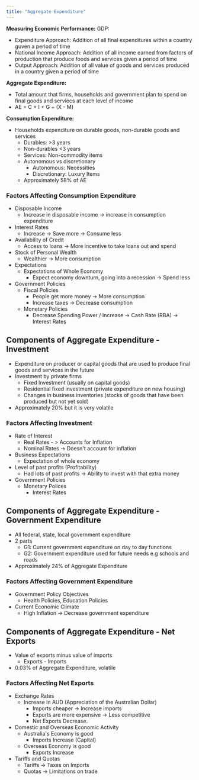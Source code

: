 ```yaml
---
title: "Aggregate Expenditure"
---
```


**Measuring Economic Performance:**
GDP:
- Expenditure Approach: Addition of all final expenditures within a country guven a period of time
- National Income Approach: Addition of all income earned from factors of production that produce foods and services given a period of time
- Output Approach: Addition of all value of goods and services produced in a country given a period of time


**Aggregate Expenditure:**
- Total amount that firms, households and government plan to spend on final goods and serviecs at each level of income
- AE = C + I + G + (X - M)

**Consumption Expenditure:**
- Households expenditure on durable goods, non-durable goods and services
	- Durables: >3 years
	- Non-durables <3 years
	- Services: Non-commodity items
	- Autonomous vs discretionary
		- Autonomous: Necessities
		- Discretionary: Luxury Items
	- Approximately 58% of AE

### Factors Affecting Consumption Expenditure

- Disposable Income
	- Increase in disposable income -> increase in consumption expenditure
- Interest Rates
	- Increase -> Save more -> Consume less
- Availability of Credit
	- Access to loans -> More incentive to take loans out and spend
- Stock of Personal Wealth
	- Wealthier -> More consumption
- Expectations
	- Expectations of Whole Economy
		- Expect economy downturn, going into a recession -> Spend less
- Government Policies
	- Fiscal Policies
		- People get more money -> More consumption
		- Increase taxes -> Decrease consumption
	- Monetary Policies
		- Decrease Spending Power / Increase -> Cash Rate (RBA) -> Interest Rates

## Components of Aggregate Expenditure - Investment

- Expenditure on producer or capital goods that are used to produce final goods and services in the future
- Investment by private firms
	- Fixed Investment (usually on capital goods)
	- Residential fixed investment (private expenditure on new housing)
	- Changes in business inventories (stocks of goods that have been produced but not yet sold)
- Approximately 20% but it is very volatile

### Factors Affecting Investment

- Rate of Interest
	- Real Rates - > Accounts for Inflation
	- Nominal Rates -> Doesn't account for inflation
- Business Expectations
	- Expectation of whole economy 
- Level of past profits (Profitability)
	- Had lots of past profits -> Ability to invest with that extra money
- Government Policies
	- Monetary Polices
		- Interest Rates

## Components of Aggregate Expenditure - Government Expenditure

- All federal, state, local government expenditure
- 2 parts
	- G1: Current government expenditure on day to day functions
	- G2: Government expenditure used for future needs e.g schools and roads
- Approximately 24% of Aggregate Expenditure

### Factors Affecting Government Expenditure

- Government Policy Objectives
	- Health Policies, Education Policies
- Current Economic Climate
	- High Inflation -> Decrease government expenditure

## Components of Aggregate Expenditure - Net Exports

- Value of exports minus value of imports
	- Exports - Imports
- 0.03% of Aggregate Expenditure, volatile

### Factors Affecting Net Exports

- Exchange Rates
	- Increase in AUD (Appreciation of the Australian Dollar)
		- Imports cheaper -> Increase imports
		- Exports are more expensive -> Less competitive
		- Net Exports Decrease.
- Domestic and Overseas Economic Activity
	- Australia's Economy is good
		- Imports Increase (Capital)
	- Overseas Economy is good
		- Exports Increase
- Tariffs and Quotas
	- Tariffs -> Taxes on Imports
	- Quotas -> Limitations on trade